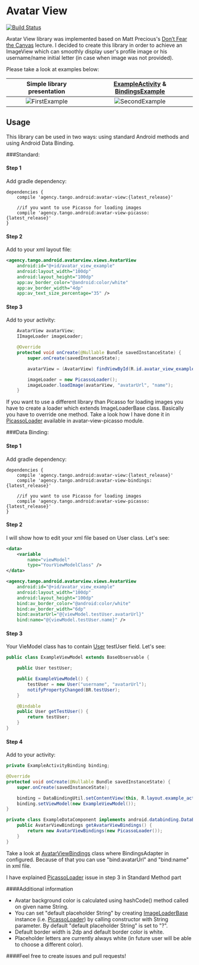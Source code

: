# Avatar View
[![Build Status](https://travis-ci.org/TangoAgency/avatar-view.svg?branch=master)](https://travis-ci.org/TangoAgency/avatar-view)

Avatar View library was implemented based on Matt Precious's [Don’t Fear the Canvas][Matt Precious's Lecture] lecture. I decided
to create this library in order to achieve an ImageView which can smoothly display user's profile image or his username/name initial letter (in case
when image was not provided).

Please take a look at examples below:


| Simple library presentation | [ExampleActivity][ExampleActivityNoBindings] & [BindingsExample][ExampleOnBindings]
|:-:|:-:|
| ![FirstExample] | ![SecondExample] |

## Usage

This library can be used in two ways: using standard Android methods and using Android Data Binding.

###Standard:

#### Step 1

Add gradle dependency:
```
dependencies {
    compile 'agency.tango.android:avatar-view:{latest_release}'

    //if you want to use Picasso for loading images
    compile 'agency.tango.android:avatar-view-picasso:{latest_release}'
}
```

#### Step 2

Add to your xml layout file:

```xml
<agency.tango.android.avatarview.views.AvatarView
    android:id="@+id/avatar_view_example"
    android:layout_width="100dp"
    android:layout_height="100dp"
    app:av_border_color="@android:color/white"
    app:av_border_width="4dp"
    app:av_text_size_percentage="35" />
```

#### Step 3

Add to your activity:
```java
    AvatarView avatarView;
    IImageLoader imageLoader;

    @Override
    protected void onCreate(@Nullable Bundle savedInstanceState) {
        super.onCreate(savedInstanceState);

        avatarView = (AvatarView) findViewById(R.id.avatar_view_example);

        imageLoader = new PicassoLoader();
        imageLoader.loadImage(avatarView, "avatarUrl", "name");
    }
```
If you want to use a different library than Picasso for loading images you have to create a loader which
extends ImageLoaderBase class. Basically you have to override one method. Take a look how I have done
it in [PicassoLoader][PicassoLoader] available in avatar-view-picasso module.

###Data Binding:

#### Step 1

Add gradle dependency:
```
dependencies {
    compile 'agency.tango.android:avatar-view:{latest_release}'
    compile 'agency.tango.android:avatar-view-bindings:{latest_release}'

    //if you want to use Picasso for loading images
    compile 'agency.tango.android:avatar-view-picasso:{latest_release}'
}
```

#### Step 2

I will show how to edit your xml file based on User class. Let's see:

```xml
<data>
    <variable
        name="viewModel"
        type="YourViewModelClass" />
</data>

<agency.tango.android.avatarview.views.AvatarView
    android:id="@+id/avatar_view_example"
    android:layout_width="100dp"
    android:layout_height="100dp"
    bind:av_border_color="@android:color/white"
    bind:av_border_width="6dp"
    bind:avatarUrl="@{viewModel.testUser.avatarUrl}"
    bind:name="@{viewModel.testUser.name}" />
```

#### Step 3

Your VieModel class has to contain [User][User] testUser field. Let's see:

```java
public class ExampleViewModel extends BaseObservable {

    public User testUser;

    public ExampleViewModel() {
        testUser = new User("username", "avatarUrl");
        notifyPropertyChanged(BR.testUser);
    }

    @Bindable
    public User getTestUser() {
        return testUser;
    }
}
```

#### Step 4

Add to your activity:

```java
private ExampleActivityBinding binding;

@Override
protected void onCreate(@Nullable Bundle savedInstanceState) {
    super.onCreate(savedInstanceState);

    binding = DataBindingUtil.setContentView(this, R.layout.example_activity, new ExampleDataComponent());
    binding.setViewModel(new ExampleViewModel());
}

private class ExampleDataComponent implements android.databinding.DataBindingComponent {
    public AvatarViewBindings getAvatarViewBindings() {
        return new AvatarViewBindings(new PicassoLoader());
    }
}
```
Take a look at [AvatarViewBindings][AvatarViewBindings] class where BindingsAdapter in configured. Because of that
you can use "bind:avatarUrl" and "bind:name" in xml file.

I have explained [PicassoLoader][PicassoLoader] issue in step 3 in Standard Method part

####Additional information

- Avatar background color is calculated using hashCode() method called on given name String.
- You can set "default placeholder String" by creating [ImageLoaderBase][ImageLoaderBase] instance (i.e. [PicassoLoader][PicassoLoader]) by calling constructor with String parameter.
By default "default placeholder String" is set to "?".
- Default border width is 2dp and default border color is white.
- Placeholder letters are currently always white (in future user will be able to choose a different color).

####Feel free to create issues and pull requests!


 [Matt Precious's Lecture]: <https://www.youtube.com/watch?v=KH8Ldp39TUk>
 [FirstExample]: <https://github.com/TangoAgency/avatar-view/blob/master/images/example1.gif>
 [SecondExample]: <https://github.com/TangoAgency/avatar-view/blob/master/images/example2.gif>
 [PicassoLoader]: <https://github.com/TangoAgency/avatar-view/blob/master/avatar-view/src/main/java/agency/tango/android/avatarview/PicassoLoader.java>
 [ImageLoaderBase]: <https://github.com/TangoAgency/avatar-view/blob/master/avatar-view/src/main/java/agency/tango/android/avatarview/ImageLoaderBase.java>
 [User]:<https://github.com/TangoAgency/avatar-view/blob/master/example-data-binding/src/main/java/agency/tango/android/avatarview/example/model/User.java>
 [AvatarViewBindings]:<https://github.com/TangoAgency/avatar-view/blob/master/avatar-view-bindings/src/main/java/agency/tango/android/avatarviewbindings/bindings/AvatarViewBindings.java>
 [ExampleActivityNoBindings]:<https://github.com/TangoAgency/avatar-view/blob/master/example/src/main/java/agency/tango/android/example/ExampleActivity.java>
 [ExampleOnBindings]:<https://github.com/TangoAgency/avatar-view/blob/master/example-data-binding/src/main/java/agency/tango/android/avatarview/example/viewmodel/ExampleViewModel.java>